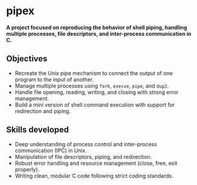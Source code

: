 # pipex

**A project focused on reproducing the behavior of shell piping, handling multiple processes, file descriptors, and inter-process communication in C.**

## Objectives
- Recreate the Unix pipe mechanism to connect the output of one program to the input of another.
- Manage multiple processes using `fork`, `execve`, `pipe`, and `dup2`.
- Handle file opening, reading, writing, and closing with strong error management.
- Build a mini version of shell command execution with support for redirection and piping.

## Skills developed
- Deep understanding of process control and inter-process communication (IPC) in Unix.
- Manipulation of file descriptors, piping, and redirection.
- Robust error handling and resource management (close, free, exit properly).
- Writing clean, modular C code following strict coding standards.
